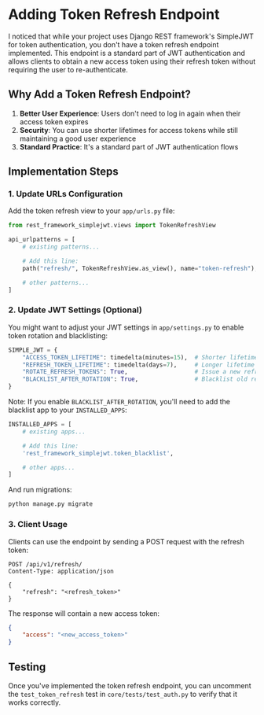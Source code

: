 # Adding Token Refresh Endpoint

I noticed that while your project uses Django REST framework's SimpleJWT for token authentication, you don't have a token refresh endpoint implemented. This endpoint is a standard part of JWT authentication and allows clients to obtain a new access token using their refresh token without requiring the user to re-authenticate.

## Why Add a Token Refresh Endpoint?

1. **Better User Experience**: Users don't need to log in again when their access token expires
2. **Security**: You can use shorter lifetimes for access tokens while still maintaining a good user experience
3. **Standard Practice**: It's a standard part of JWT authentication flows

## Implementation Steps

### 1. Update URLs Configuration

Add the token refresh view to your `app/urls.py` file:

```python
from rest_framework_simplejwt.views import TokenRefreshView

api_urlpatterns = [
    # existing patterns...

    # Add this line:
    path("refresh/", TokenRefreshView.as_view(), name="token-refresh"),

    # other patterns...
]
```

### 2. Update JWT Settings (Optional)

You might want to adjust your JWT settings in `app/settings.py` to enable token rotation and blacklisting:

```python
SIMPLE_JWT = {
    "ACCESS_TOKEN_LIFETIME": timedelta(minutes=15),  # Shorter lifetime for access tokens
    "REFRESH_TOKEN_LIFETIME": timedelta(days=7),     # Longer lifetime for refresh tokens
    "ROTATE_REFRESH_TOKENS": True,                   # Issue a new refresh token when refreshing tokens
    "BLACKLIST_AFTER_ROTATION": True,                # Blacklist old refresh tokens after rotation
}
```

Note: If you enable `BLACKLIST_AFTER_ROTATION`, you'll need to add the blacklist app to your `INSTALLED_APPS`:

```python
INSTALLED_APPS = [
    # existing apps...

    # Add this line:
    'rest_framework_simplejwt.token_blacklist',

    # other apps...
]
```

And run migrations:

```bash
python manage.py migrate
```

### 3. Client Usage

Clients can use the endpoint by sending a POST request with the refresh token:

```
POST /api/v1/refresh/
Content-Type: application/json

{
    "refresh": "<refresh_token>"
}
```

The response will contain a new access token:

```json
{
    "access": "<new_access_token>"
}
```

## Testing

Once you've implemented the token refresh endpoint, you can uncomment the `test_token_refresh` test in `core/tests/test_auth.py` to verify that it works correctly.
